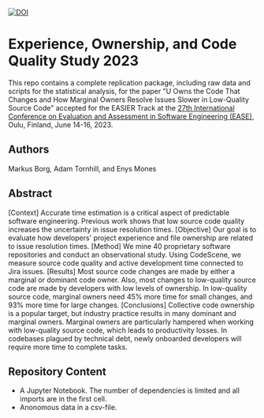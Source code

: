 [![DOI](https://zenodo.org/badge/591360037.svg)](https://zenodo.org/badge/latestdoi/591360037)

# Experience, Ownership, and Code Quality Study 2023

This repo contains a complete replication package, including raw data and scripts for the statistical analysis, for the paper "U Owns the Code That Changes and How Marginal Owners Resolve Issues Slower in Low-Quality Source Code" accepted for the EASIER Track at the [27th International Conference on Evaluation and Assessment in Software Engineering (EASE)](https://conf.researchr.org/home/ease-2023), Oulu, Finland, June 14-16, 2023.

## Authors

Markus Borg, Adam Tornhill, and Enys Mones

## Abstract

[Context] Accurate time estimation is a critical aspect of predictable software engineering. Previous work shows that low source code quality increases the uncertainty in issue resolution times.
[Objective] Our goal is to evaluate how developers' project experience and file ownership are related to issue resolution times. [Method] We mine 40 proprietary software repositories and conduct an observational study. Using CodeScene, we measure source code quality and active development time connected to Jira issues.  [Results] Most source code changes are made by either a marginal or dominant code owner. Also, most changes to low-quality source code are made by developers with low levels of ownership. In low-quality source code, marginal owners need 45% more time for small changes, and 93% more time for large changes. [Conclusions] Collective code ownership is a popular target, but industry practice results in many dominant and marginal owners. Marginal owners are particularly hampered when working with low-quality source code, which leads to productivity losses. In codebases plagued by technical debt, newly onboarded developers will require more time to complete tasks.

## Repository Content
- A Jupyter Notebook. The number of dependencies is limited and all imports are in the first cell.
- Anonomous data in a csv-file.
